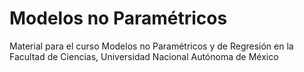 # Modelos no Paramétricos
Material para el curso Modelos no Paramétricos y de Regresión en la Facultad de Ciencias, Universidad Nacional Autónoma de México
